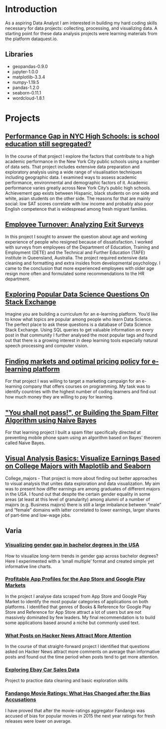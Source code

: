 # Introduction

As a aspiring Data Analyst I am interested in building my hard coding skills necessary for data projects: collecting, processing, and visualizing data. A starting point for these data analysis projects were learning materials from the platform dataquest.io.


## Libraries 

 - geopandas-0.9.0
 - jupyter-1.0.0
 - matplotlib-3.3.4
 - numpy-1.19.5
 - pandas-1.2.0
 - seaborn-0.11.1
 - wordcloud-1.8.1

# Projects
## [Performance Gap in NYC High Schools: is school education still segregated?](https://github.com/kafka-polka-dot/jupyter_projects/blob/main/SAT_scores/SAT_scores_analysis.ipynb)
In the course of that project I explore the factors that contribute to a high academic performance in the New York City public schools using a number of  data sets. That project includes extensive data preparation and exploratory analysis using a wide range of visualisation techniques including geographic data. 
I examined ways to assess academic performance, environmental and demographic factors of it. Academic performance varies greatly across New York City’s public high schools. Achievement gap exists between Hispanic, black students on one side and white, asian students on the other side. The reasons for that are mainly social: low SAT scores correlate with low income and probably also poor English competence that is widespread among fresh migrant families.

## [Employee Turnover: Analyzing Exit Surveys](https://github.com/kafka-polka-dot/jupyter_projects/tree/main/exit_surveys)
In this project  I sought to answer the question about age and working experience of people who resigned because of dissatisfaction. I worked with surveys from employees of the Department of Education, Training and Employment (DETE) and the Technical and Further Education (TAFE) institute in Queensland, Australia. The project required extensive data cleaning and formatting and extra insides from developmental psychology.
I came to the conclusion that more experienced employees with older age resign more often and formulated some recommendations to the HR department.


## [Exploring Popular Data Science Questions On Stack Exchange](https://github.com/kafka-polka-dot/jupyter_projects/blob/main/ds_questions/ds_questions.ipynb)
Imagine you are building a curriculum for an e-learning platform. You’d like to know what topics  are popular among people who learn Data Science. The perfect place to ask these questions is a database of Data Science Stack Exchange. Using SQL queries to get valuable information on every post in that community I further analysed the most popular tags and found out that there is a  growing interest in deep learning tools especially natural speech processing and computer vision.

## [Finding markets and optimal pricing policy for e-learning platform](https://github.com/kafka-polka-dot/jupyter_projects/blob/main/ds_questions/target.ipynb)
For that project I was willing to target a marketing campaign for an e-learning company that offers courses on programming. My task was to identify countries with the highest number of coding learners and find out how much money they are willing to pay for learning. 

## ["You shall not pass!", or Building the Spam Filter Algorithm using Naive Bayes](https://github.com/kafka-polka-dot/jupyter_projects/blob/main/spam_filter/filter_bayes.ipynb)
For that learning project I built a spam filter specifically directed at preventing mobile phone spam using an algorithm based on Bayes' theorem called Naive Bayes.

## [Visual Analysis Basics: Visualize Earnings Based on College Majors with Maplotlib and Seaborn](https://github.com/kafka-polka-dot/jupyter_projects/blob/main/visualize_majors/College_majors.ipynb)
College_majors - That project is more about finding out better approaches to visual analysis that unites data exploration and data visualization. My aim was to present how differ earnings are among graduates of different majors in the USA. I found out that despite the certain gender equality in some areas (at least at this level of granularity) among alumni of a number of majors (e.g. Business majors) there is still a large imbalance between “male” and “female” domains with latter correlated to lower earnings, larger shares of part-time and low-wage jobs.

## Varia

### [Visualizing gender gap in bachelor degrees in the USA](https://github.com/kafka-polka-dot/jupyter_projects/tree/main/gender_gap_bachelors)
How to visualize long-term trends in gender gap across bachelor degrees? Here I experimented with a ‘small multiple’ format and created simple yet informative line charts.

### [Profitable App Profiles for the App Store and Google Play Markets](https://github.com/kafka-polka-dot/jupyter_projects/blob/main/app_stats/app_market.ipynb)
In the project I analyse data scraped from App Store and Google Play Market to identify the most popular categories of applications on both platforms. I identified that genres of Books & Reference for Google Play Store and Reference for App Store attract a lot of users but are not massively dominated by few leaders. My final recommendation is to build some applications based around a niche but commonly used text.

### [What Posts on Hacker News Attract More Attention](https://github.com/kafka-polka-dot/jupyter_projects/blob/main/hacker_news/hacker_news.ipynb)
In the course of that straight-forward project I identified that questions asked on Hacker News attract more comments on average than informative posts and found out the time period when posts tend to get more attention.

### [Exploring Ebay Car Sales Data](https://github.com/kafka-polka-dot/jupyter_projects/blob/main/ebay_cars/Autos.ipynb)
Project to practice data cleaning and basic exploration skills

### [Fandango Movie Ratings: What Has Changed after the Bias Accusations](https://github.com/kafka-polka-dot/jupyter_projects/blob/main/Fandango/fandango_ratings.ipynb)
I have proved that after the movie-ratings aggregator Fandango was accused of bias for popular movies in 2015 the next year ratings for fresh releases were lower on average.
